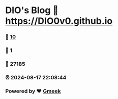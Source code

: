 # DIO's Blog :link: https://DIO0v0.github.io 
### :page_facing_up: [10](https://DIO0v0.github.io/tag.html) 
### :speech_balloon: 1 
### :hibiscus: 27185 
### :alarm_clock: 2024-08-17 22:08:44 
### Powered by :heart: [Gmeek](https://github.com/Meekdai/Gmeek)
